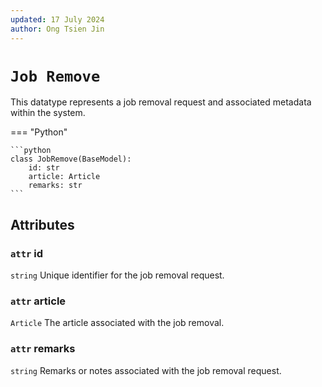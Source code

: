 ```yaml
---
updated: 17 July 2024
author: Ong Tsien Jin
---
```


# `Job Remove`

This datatype represents a job removal request and associated metadata within the system.

=== "Python"

    ```python
    class JobRemove(BaseModel):
        id: str
        article: Article
        remarks: str
    ```

## Attributes

### `attr` id

`string` Unique identifier for the job removal request.

### `attr` article

`Article` The article associated with the job removal.

### `attr` remarks

`string` Remarks or notes associated with the job removal request.

